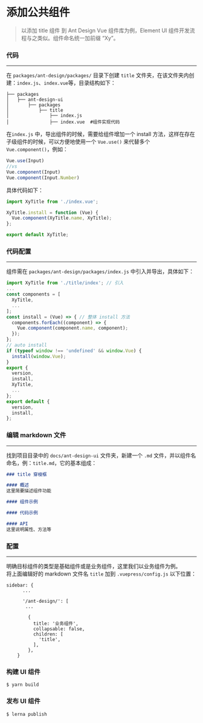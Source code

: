 # 添加公共组件

<blockquote class="green-tip">
<p>以添加 title 组件 到 Ant Design Vue 组件库为例，Element UI 组件开发流程与之类似。组件命名统一加前缀 “Xy”。</p>
</blockquote>

### 代码
---
在 `packages/ant-design/packages/` 目录下创建 `title` 文件夹，在该文件夹内创建：`index.js`、`index.vue`等，目录结构如下：

```
├── packages                   
│   ├── ant-design-ui          
│       ├── packages           
│           ├── title          
│               ├── index.js   
│               ├── index.vue  #组件实现代码
```
在`index.js` 中，导出组件的时候，需要给组件增加一个 install 方法，这样在存在子级组件的时候，可以方便地使用一个 `Vue.use()` 来代替多个 `Vue.component()`，例如：
```js
Vue.use(Input)
//vs
Vue.component(Input)
Vue.component(Input.Number)
```
具体代码如下：
```js
import XyTitle from './index.vue';

XyTitle.install = function (Vue) {
  Vue.component(XyTitle.name, XyTitle);
};

export default XyTitle;
```
### 代码配置
---
组件需在 `packages/ant-design/packages/index.js` 中引入并导出，具体如下：
```js {4,19}
import XyTitle from './title/index'; // 引入
...
const components = [
  XyTitle,
  ...
];
const install = (Vue) => { // 整体 install 方法
  components.forEach((component) => {
    Vue.component(component.name, component);
  });
};
// auto install
if (typeof window !== 'undefined' && window.Vue) {
  install(window.Vue);
}
export {
  version,
  install,
  XyTitle,
  ...
};
export default {
  version,
  install,
};
```

### 编辑 markdown 文件
---
找到项目目录中的 `docs/ant-design-ui` 文件夹，新建一个 `.md` 文件，并以组件名命名，例：`title.md`，它的基本组成：

```md
### title 穿梭框

#### 概述
这里简要描述组件功能 

#### 组件示例

#### 代码示例

#### API
这里说明属性、方法等 
```

### 配置
---
明确目标组件的类型是基础组件或是业务组件，这里我们以业务组件为例。<br>
将上面编辑好的 markdown 文件名 `title` 加到 `.vuepress/config.js` 以下位置：

```js{11}
sidebar: {
      ...
      
      '/ant-design/': [
       ...

        {
          title: '业务组件',
          collapsable: false,
          children: [
            'title',
          ],
        },
    }
```

### 构建 UI 组件

```shell
$ yarn build
```

### 发布 UI 组件

```shell
$ lerna publish
```
